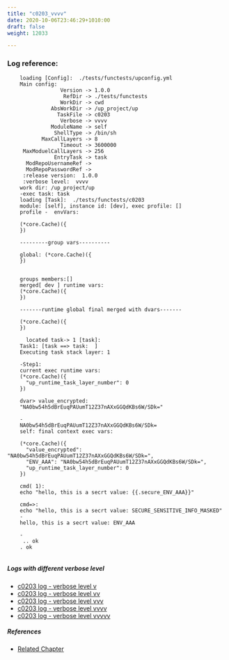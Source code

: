 ```yaml
---
title: "c0203_vvvv"
date: 2020-10-06T23:46:29+1010:00
draft: false
weight: 12033

---
```


### Log reference: <no value>

```
    loading [Config]:  ./tests/functests/upconfig.yml
    Main config:
                 Version -> 1.0.0
                  RefDir -> ./tests/functests
                 WorkDir -> cwd
              AbsWorkDir -> /up_project/up
                TaskFile -> c0203
                 Verbose -> vvvv
              ModuleName -> self
               ShellType -> /bin/sh
           MaxCallLayers -> 8
                 Timeout -> 3600000
     MaxModuelCallLayers -> 256
               EntryTask -> task
      ModRepoUsernameRef -> 
      ModRepoPasswordRef -> 
     :release version:  1.0.0
     :verbose level:  vvvv
    work dir: /up_project/up
    -exec task: task
    loading [Task]:  ./tests/functests/c0203
    module: [self], instance id: [dev], exec profile: []
    profile -  envVars:
    
    (*core.Cache)({
    })
    
    ---------group vars----------
    
    global: (*core.Cache)({
    })
    
    
    groups members:[]
    merged[ dev ] runtime vars:
    (*core.Cache)({
    })
    
    -------runtime global final merged with dvars-------
    
    (*core.Cache)({
    })
    
      located task-> 1 [task]: 
    Task1: [task ==> task:  ]
    Executing task stack layer: 1
    
    -Step1:
    current exec runtime vars:
    (*core.Cache)({
      "up_runtime_task_layer_number": 0
    })
    
    dvar> value_encrypted:
    "NA0bw54h5dBrEuqPAUumT12Z37nAXxGGQdKBs6W/SDk="
    
    -
    NA0bw54h5dBrEuqPAUumT12Z37nAXxGGQdKBs6W/SDk=
    self: final context exec vars:
    
    (*core.Cache)({
      "value_encrypted": "NA0bw54h5dBrEuqPAUumT12Z37nAXxGGQdKBs6W/SDk=",
      "ENV_AAA": "NA0bw54h5dBrEuqPAUumT12Z37nAXxGGQdKBs6W/SDk=",
      "up_runtime_task_layer_number": 0
    })
    
    cmd( 1):
    echo "hello, this is a secrt value: {{.secure_ENV_AAA}}"
    
    cmd=>:
    echo "hello, this is a secrt value: SECURE_SENSITIVE_INFO_MASKED"
    -
    hello, this is a secrt value: ENV_AAA
    
    -
     .. ok
    . ok
    
```

##### Logs with different verbose level
* [c0203 log - verbose level v](../../logs/c0203_v)
* [c0203 log - verbose level vv](../../logs/c0203_vv)
* [c0203 log - verbose level vvv](../../logs/c0203_vvv)
* [c0203 log - verbose level vvvv](../../logs/c0203_vvvv)
* [c0203 log - verbose level vvvvv](../../logs/c0203_vvvvv)

##### References
* [Related Chapter](../../security/c0203)
